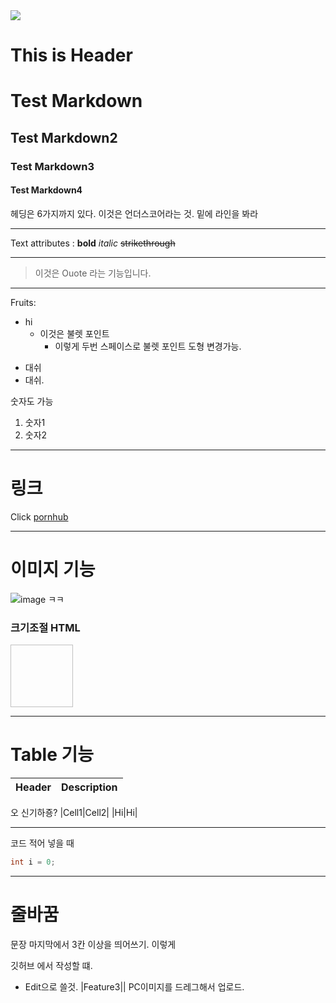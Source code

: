 <img src="https://img.shields.io/badge/razer-#00FF00?style=for-the-badge&logo=RAZER&logoColor=black">


This is Header
==============


# Test Markdown
## Test Markdown2
### Test Markdown3
#### Test Markdown4
헤딩은 6가지까지 있다.
이것은 언더스코어라는 것. 밑에 라인을 봐라
___
Text attributes :
**bold**
*italic*
~~strikethrough~~
___
> 이것은 Ouote 라는 기능입니다.
___
Fruits:
* hi
  * 이것은 불렛 포인트
    * 이렇게 두번 스페이스로 불렛 포인트 도형 변경가능.

- 대쉬
- 대쉬.

숫자도 가능
1. 숫자1
2. 숫자2
___
# 링크
Click [pornhub](pornhub.com)
___
# 이미지 기능
![image ㅋㅋ](https://steamuserimages-a.akamaihd.net/ugc/1690522341905398802/3E1BB499FC8E46925E5C9F2A7F3164882029932F/?imw=5000&imh=5000&ima=fit&impolicy=Letterbox&imcolor=%23000000&letterbox=false)
### 크기조절 HTML
<img width="100" height="100"></img>
___
# Table 기능
|Header|Description| 
|:--|--:|
오 신기하죵?
|Cell1|Cell2|
|Hi|Hi|
___

코드 적어 넣을 때
```java
int i = 0;
```
___
# 줄바꿈
문장 마지막에서 3칸 이상을 띄어쓰기. 이렇게   

깃허브 에서 작성할 떄.
* Edit으로 쓸것.
|Feature3||
PC이미지를 드레그해서 업로드.
